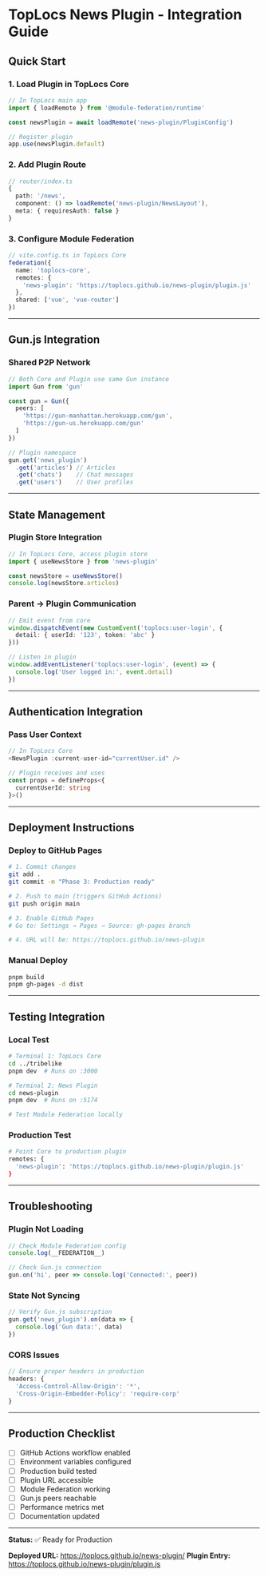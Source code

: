 # TopLocs News Plugin - Integration Guide

## Quick Start

### 1. Load Plugin in TopLocs Core

```typescript
// In TopLocs main app
import { loadRemote } from '@module-federation/runtime'

const newsPlugin = await loadRemote('news-plugin/PluginConfig')

// Register plugin
app.use(newsPlugin.default)
```

### 2. Add Plugin Route

```typescript
// router/index.ts
{
  path: '/news',
  component: () => loadRemote('news-plugin/NewsLayout'),
  meta: { requiresAuth: false }
}
```

### 3. Configure Module Federation

```typescript
// vite.config.ts in TopLocs Core
federation({
  name: 'toplocs-core',
  remotes: {
    'news-plugin': 'https://toplocs.github.io/news-plugin/plugin.js'
  },
  shared: ['vue', 'vue-router']
})
```

---

## Gun.js Integration

### Shared P2P Network

```typescript
// Both Core and Plugin use same Gun instance
import Gun from 'gun'

const gun = Gun({
  peers: [
    'https://gun-manhattan.herokuapp.com/gun',
    'https://gun-us.herokuapp.com/gun'
  ]
})

// Plugin namespace
gun.get('news_plugin')
  .get('articles') // Articles
  .get('chats')    // Chat messages
  .get('users')    // User profiles
```

---

## State Management

### Plugin Store Integration

```typescript
// In TopLocs Core, access plugin store
import { useNewsStore } from 'news-plugin'

const newsStore = useNewsStore()
console.log(newsStore.articles)
```

### Parent → Plugin Communication

```typescript
// Emit event from core
window.dispatchEvent(new CustomEvent('toplocs:user-login', {
  detail: { userId: '123', token: 'abc' }
}))

// Listen in plugin
window.addEventListener('toplocs:user-login', (event) => {
  console.log('User logged in:', event.detail)
})
```

---

## Authentication Integration

### Pass User Context

```typescript
// In TopLocs Core
<NewsPlugin :current-user-id="currentUser.id" />

// Plugin receives and uses
const props = defineProps<{
  currentUserId: string
}>()
```

---

## Deployment Instructions

### Deploy to GitHub Pages

```bash
# 1. Commit changes
git add .
git commit -m "Phase 3: Production ready"

# 2. Push to main (triggers GitHub Actions)
git push origin main

# 3. Enable GitHub Pages
# Go to: Settings → Pages → Source: gh-pages branch

# 4. URL will be: https://toplocs.github.io/news-plugin
```

### Manual Deploy

```bash
pnpm build
pnpm gh-pages -d dist
```

---

## Testing Integration

### Local Test

```bash
# Terminal 1: TopLocs Core
cd ../tribelike
pnpm dev  # Runs on :3000

# Terminal 2: News Plugin
cd news-plugin
pnpm dev  # Runs on :5174

# Test Module Federation locally
```

### Production Test

```bash
# Point Core to production plugin
remotes: {
  'news-plugin': 'https://toplocs.github.io/news-plugin/plugin.js'
}
```

---

## Troubleshooting

### Plugin Not Loading

```javascript
// Check Module Federation config
console.log(__FEDERATION__)

// Check Gun.js connection
gun.on('hi', peer => console.log('Connected:', peer))
```

### State Not Syncing

```javascript
// Verify Gun.js subscription
gun.get('news_plugin').on(data => {
  console.log('Gun data:', data)
})
```

### CORS Issues

```javascript
// Ensure proper headers in production
headers: {
  'Access-Control-Allow-Origin': '*',
  'Cross-Origin-Embedder-Policy': 'require-corp'
}
```

---

## Production Checklist

- [ ] GitHub Actions workflow enabled
- [ ] Environment variables configured
- [ ] Production build tested
- [ ] Plugin URL accessible
- [ ] Module Federation working
- [ ] Gun.js peers reachable
- [ ] Performance metrics met
- [ ] Documentation updated

---

**Status:** ✅ Ready for Production

**Deployed URL:** https://toplocs.github.io/news-plugin/
**Plugin Entry:** https://toplocs.github.io/news-plugin/plugin.js
